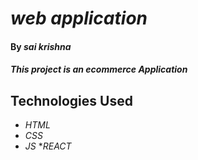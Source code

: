 # _web application_

#### By _**sai krishna**_

#### _This project is an ecommerce Application_

## Technologies Used

* _HTML_
* _CSS_
* _JS_
*_REACT_


